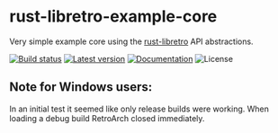 rust-libretro-example-core
==========================

Very simple example core using the [rust-libretro](../rust-libretro) API abstractions.

[![Build status](https://img.shields.io/github/workflow/status/max-m/rust-libretro/CI/master)](https://github.com/max-m/rust-libretro/actions)
[![Latest version](https://img.shields.io/crates/v/rust-libretro-example-core.svg)](https://crates.io/crates/rust-libretro-example-core)
[![Documentation](https://docs.rs/rust-libretro-example-core/badge.svg)](https://docs.rs/rust-libretro-example-core)
![License](https://img.shields.io/crates/l/rust-libretro-example-core.svg)

Note for Windows users:
-----------------------

In an initial test it seemed like only release builds were working.
When loading a debug build RetroArch closed immediately.
